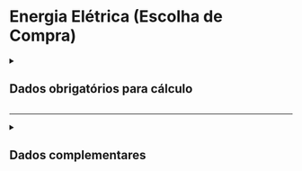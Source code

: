 # Energia Elétrica (Escolha de Compra)

<details>
  <summary><strong><h2>Dados obrigatórios para cálculo</strong></summary>

Campos no Supabase|Valores GHG|
|---|---|
`categoria_de_emissoes`|_ENERGIA ELETRICA (ESCOLHA DE COMPRA)_|
`date`|Data da referência _(yyyy-mm-dd hh:mm:ss)_|
`consumo_anual`|Eletricidade comprada anual _(MWh)_|
`consumo_mensal`|Eletricidade comprada / mês referente a date _(MWh)_|
[id_fonte_geracao_energia](https://github.com/ZNIT-Tech/documentation/blob/main/Fonte%20de%20Geracao%20de%20Energia.md)|Fonte de Geração de Energia|
[id_combustivel_termoeletrico](https://github.com/ZNIT-Tech/documentation/blob/main/Combustiveis%20Termoeletricos.md)|Combustível (caso fonte seja termoelétrica)|
`fator_co2`|Fator de CO2 fornecido pelo gerador _(tCO2 / MWh)_|
`fator_ch4`|Fator de CH4 fornecido pelo gerador _(tCH4 / MWh)_|
`fator_n2o`|Fator de N2O fornecido pelo gerador _(tN2O / MWh)_|
`fator_co2_bio`|Fator de CO2 biogênico|
`eficiencia_recuperacao`|Eficiência da planta geradora _(decimal <= 1.0)_|
`fator_personalizado`*|Utilizar fator provido _(true/false)_|

<sub><em>Obs.: Inserir apenas consumo mensal ou consumo anual. Eficiência padrão: 1.0 = 100%</em></sub>
<sub><em>Obs.: Colocar TRUE apenas quando tiver um valor inserido em fator de emissão de CO2, CH4 e N2O </em></sub>

</details>

---

<details>
  <summary><h2><strong>Dados complementares</strong></summary>

|Campo no Supabase|Valor|
|---|---|
|`cnpj_fornecedor`|CNPJ Fornecedor|
|`nome_fornecedor`|Nome Fornecedor|
`numero_do_documento`|Chave da NFe|
`natureza_da_operao`|Natureza da operação|
`cdigo_do_produto`|Codigo produto|
`ncm`|NCM|
`un`|Unidade de medida|
`quant`|Quantidade|
`peso_nf`|Peso|
`endereco_do_experdidor`|Endereço do remetente|
`endereco_do_destinatrio`|Endereço do destinatário|


</details>
